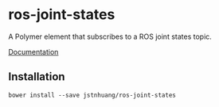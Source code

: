 # ros-joint-states

A Polymer element that subscribes to a ROS joint states topic.

[Documentation](https://webcomponents.org/element/jstnhuang/ros-joint-states)

## Installation
`bower install --save jstnhuang/ros-joint-states`
